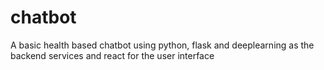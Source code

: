 # chatbot
A basic health based chatbot using python, flask and deeplearning as the backend services and react for the user interface

